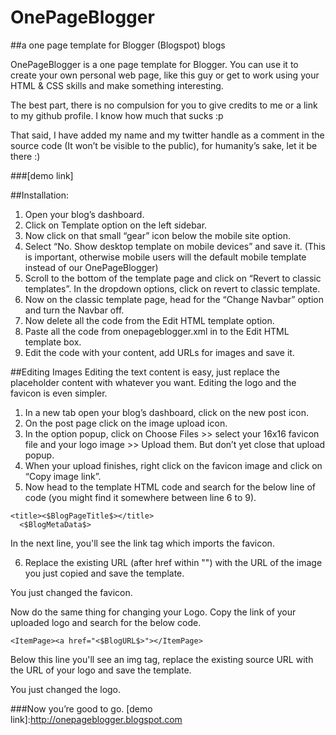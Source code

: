 # OnePageBlogger
##a one page template for Blogger (Blogspot) blogs

OnePageBlogger is a one page template for Blogger. You can use it to create your own personal web page, like this guy or get to work using your HTML & CSS skills and make something interesting.

The best part, there is no compulsion for you to give credits to me or a link to my github profile. I know how much that sucks :p

That said, I have added my name and my twitter handle as a comment in the source code (It won’t be visible to the public), for humanity’s sake, let it be there :)

###[demo link]

##Installation:
1. Open your blog’s dashboard.
2. Click on Template option on the left sidebar.
3. Now click on that small “gear” icon below the mobile site option.
4. Select “No. Show desktop template on mobile devices” and save it.
(This is important, otherwise mobile users will the default mobile template instead of our OnePageBlogger)
5. Scroll to the bottom of the template page and click on “Revert to classic templates”. In the dropdown options, click on revert to classic template.
6. Now on the classic template page, head for the “Change Navbar” option and turn the Navbar off.
7. Now delete all the code from the Edit HTML template option.
8. Paste all the code from onepageblogger.xml in to the Edit HTML template box.
9. Edit the code with your content,  add URLs for images and save it.


##Editing Images
Editing the text content is easy, just replace the placeholder content with whatever you want. Editing the logo and the favicon is even simpler.

1. In a new tab open your blog’s dashboard, click on the new post icon.
2. On the post page click on the image upload icon.
3. In the option popup, click on Choose Files >> select your 16x16 favicon file and your logo image >> Upload them. But don’t yet close that upload popup.
4. When your upload finishes, right click on the favicon image and click on “Copy image link”.
5. Now head to the template HTML code and search for the below line of code (you might find it somewhere between line 6 to 9).

```
<title><$BlogPageTitle$></title>
  <$BlogMetaData$>
```

In the next line, you'll see the link tag which imports the favicon.

6. Replace the existing URL (after href within "") with the URL of the image you just copied and save the template.

You just changed the favicon.

Now do the same thing for changing your Logo. Copy the link of your uploaded logo and search for the below code.

```
<ItemPage><a href="<$BlogURL$>"></ItemPage>
```

Below this line you'll see an img tag, replace the existing source URL with the URL of your logo and save the template.

You just changed the logo.

###Now you’re good to go.
[demo link]:http://onepageblogger.blogspot.com

